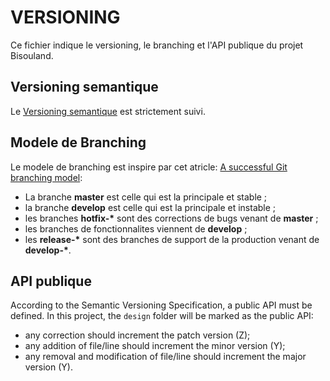 # VERSIONING

Ce fichier indique le versioning, le branching et l'API publique du projet
Bisouland.

## Versioning semantique

Le [Versioning semantique](http://semver.org/) est strictement suivi.

## Modele de Branching

Le modele de branching est inspire par cet atricle:
[A successful Git branching model](http://nvie.com/posts/a-successful-git-branching-model/):
* La branche __master__ est celle qui est la principale et stable ;
* la branche __develop__ est celle qui est la principale et instable ;
* les branches __hotfix-*__ sont des corrections de bugs venant de __master__ ;
* les branches de fonctionnalites viennent de __develop__ ;
* les __release-*__ sont des branches de support de la production venant de __develop-*__.

## API publique

According to the Semantic Versioning Specification, a public API must be
defined.
In this project, the `design` folder will be marked as the public API:
* any correction should increment the patch version (Z);
* any addition of file/line should increment the minor version (Y);
* any removal and modification of file/line should increment the major version (Y).
